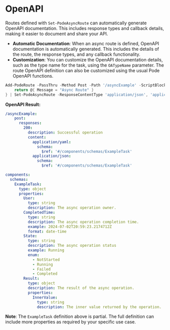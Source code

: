 
# OpenAPI

Routes defined with `Set-PodeAsyncRoute` can automatically generate OpenAPI documentation. This includes response types and callback details, making it easier to document and share your API.

- **Automatic Documentation**: When an async route is defined, OpenAPI documentation is automatically generated. This includes the details of the route, the response types, and any callback functionality.
- **Customization**: You can customize the OpenAPI documentation details, such as the type name for the task, using the `OATypeName` parameter. The route OpenAPI definition can also be customized using the usual Pode OpenAPI functions.

```powershell
Add-PodeRoute -PassThru -Method Post -Path '/asyncExample' -ScriptBlock {
    return @{ Message = "Async Route" }
} | Set-PodeAsyncRoute -ResponseContentType 'application/json', 'application/yaml' -OATypeName 'ExampleTask'
```

**OpenAPI Result:**
```yaml
/asyncExample:
    post:
      responses:
        200:
          description: Successful operation
          content:
            application/yaml:
              schema:
                $ref: '#/components/schemas/ExampleTask'
            application/json:
              schema:
                $ref: '#/components/schemas/ExampleTask'

components:
  schemas:
    ExampleTask:
      type: object
      properties:
        User:
          type: string
          description: The async operation owner.
        CompletedTime:
          type: string
          description: The async operation completion time.
          example: 2024-07-02T20:59:23.2174712Z
          format: date-time
        State:
          type: string
          description: The async operation status
          example: Running
          enum:
            - NotStarted
            - Running
            - Failed
            - Completed
        Result:
          type: object
          description: The result of the async operation.
          properties:
            InnerValue:
              type: string
              description: The inner value returned by the operation.
```
**Note**: The `ExampleTask` definition above is partial. The full definition can include more properties as required by your specific use case.

